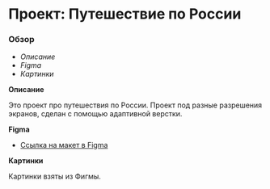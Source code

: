 # **Проект: Путешествие по России**


### Обзор
* *Описание*
* *Figma*
* *Картинки*

**Описание**

Это проект про путешествия по России.
Проект под разные разрешения экранов, сделан с помощью адаптивной верстки. 


**Figma**

* [Ссылка на макет в Figma](https://www.figma.com/file/5S2WSbEFL6awjVWJ0NWL8Q/Sprint-3_-Russia-_-desktop-mobile?node-id=28503%3A0)

**Картинки**

Картинки взяты из Фигмы.
